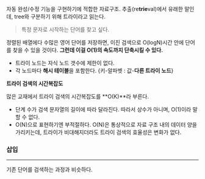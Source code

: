 자동 완성/수정 기능을 구현하기에 적합한 자료구조.
추출(re**trie**val)에서 유래한 말인데, tree와 구분하기 위해 트라이라고 읽는다.

> 특정 문자로 시작하는 단어를 찾고 싶다.

정렬된 배열에다 수많은 영어 단어를 저장하면, 
이진 검색으로 O(logN)시간 안에 단어를 찾을 수 있을 것이다.
**그런데 이걸 O(1)의 속도까지 단축시킬 수 있다.**
> 

- 트라이 노드는 자식 노드 갯수에 제한이 없다.
- 각 노드마다 **해시 테이블**을 포함한다. {키-알파벳 : 값-**다른 트라이 노드**}

**트라이 검색의 시간복잡도**

많은 교재에서 트라이 검색의 시간복잡도를 **O(K)**라 부른다.

- 단계 수가 검색 문자열의 길이에 따라 달라진다.
따라서 상수가 아니며, O(1)이라 말할 수 없다.
- O(N)으로 표현하기엔 부적절하다.
O(N)은 통상적으로 자료 구조 내의 데이터 양을 가리키는데,
트라이가 비대해지더라도 트라이 검색의 효율성은 변화가 없다.

### 삽입

---

기존 단어를 검색하는 과정과 비슷하다.
